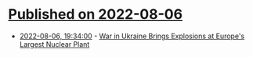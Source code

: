 # [Published on 2022-08-06](index.md)

* [2022-08-06, 19:34:00](https://tech.slashdot.org/story/22/08/06/1818200/war-in-ukraine-brings-explosions-at-europes-largest-nuclear-plant?utm_source=rss1.0mainlinkanon&utm_medium=feed) - [War in Ukraine Brings Explosions at Europe's Largest Nuclear Plant](https://tech.slashdot.org/story/22/08/06/1818200/war-in-ukraine-brings-explosions-at-europes-largest-nuclear-plant?utm_source=rss1.0mainlinkanon&utm_medium=feed)
